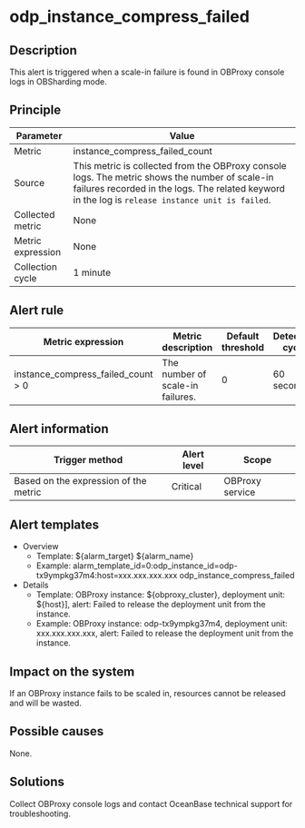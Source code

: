 # odp_instance_compress_failed

## Description

This alert is triggered when a scale-in failure is found in OBProxy console logs in OBSharding mode.

## Principle

| Parameter | Value |
|----|----------|
| Metric | instance_compress_failed_count |
| Source | This metric is collected from the OBProxy console logs. The metric shows the number of scale-in failures recorded in the logs. The related keyword in the log is `release instance unit is failed`.  |
| Collected metric | None |
| Metric expression | None |
| Collection cycle | 1 minute |

## Alert rule

| Metric expression | Metric description | Default threshold | Detection cycle | Elimination cycle |
|--------|-------|-------|------|------|
| instance_compress_failed_count > 0 | The number of scale-in failures. | 0 | 60 seconds | 5 minutes |

## Alert information

| Trigger method | Alert level | Scope |
|----|-----|-----|
| Based on the expression of the metric | Critical | OBProxy service |

## Alert templates

* Overview
  * Template: \${alarm_target} \${alarm_name}
  * Example: alarm_template_id=0:odp_instance_id=odp-tx9ympkg37m4:host=xxx.xxx.xxx.xxx odp_instance_compress_failed
* Details
  * Template: OBProxy instance: \${obproxy_cluster}, deployment unit: \${host}], alert: Failed to release the deployment unit from the instance.
  * Example: OBProxy instance: odp-tx9ympkg37m4, deployment unit: xxx.xxx.xxx.xxx, alert: Failed to release the deployment unit from the instance.

## Impact on the system

If an OBProxy instance fails to be scaled in, resources cannot be released and will be wasted.

## Possible causes

None.

## Solutions

Collect OBProxy console logs and contact OceanBase technical support for troubleshooting.
